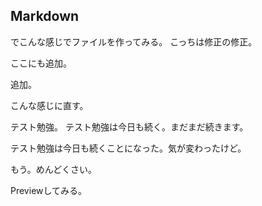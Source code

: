 ## Markdown

でこんな感じでファイルを作ってみる。
こっちは修正の修正。

ここにも追加。 

追加。

こんな感じに直す。

テスト勉強。
テスト勉強は今日も続く。まだまだ続きます。

テスト勉強は今日も続くことになった。気が変わったけど。


もう。めんどくさい。

Previewしてみる。
